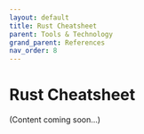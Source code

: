 ```yaml
---
layout: default
title: Rust Cheatsheet
parent: Tools & Technology
grand_parent: References
nav_order: 8
---
```


# Rust Cheatsheet

(Content coming soon...)
